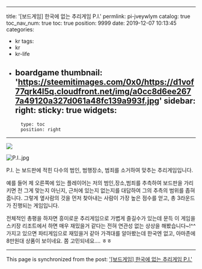 
---
title: '[보드게임] 한국에 없는 추리게임 P.I.'
permlink: pi-jveywlym
catalog: true
toc_nav_num: true
toc: true
position: 9999
date: 2019-12-07 10:13:45
categories:
- kr
tags:
- kr
- kr-life
- boardgame
thumbnail: 'https://steemitimages.com/0x0/https://d1vof77qrk4l5q.cloudfront.net/img/a0cc8d6ee2677a49120a327d061a48fc139a993f.jpg'
sidebar:
    right:
        sticky: true
widgets:
    -
        type: toc
        position: right
---


![](https://steemitimages.com/0x0/https://d1vof77qrk4l5q.cloudfront.net/img/a0cc8d6ee2677a49120a327d061a48fc139a993f.jpg)

![P.I..jpg](https://cdn.steemitimages.com/DQmXu5E3rWCCmBBYb2TCBTPFr5H5tCzpJdSeF4ybgULdV7T/P.I..jpg)



P.I. 는 보드판에 적힌 다수의 범인, 범행장소, 범죄를 소거하여 맞추는 추리게임입니다.

예를 들어 제 오른쪽에 있는 플레이어는 저의 범인,장소,범죄를 추측하여 보드판을 가리키면 전 그게 맞는지 아닌지, 근처에 있는지 없는지를 대답하여 그의 추측의 범위를 좁혀줍니다. 그렇게 옆사람의 것을 먼저 찾아내는 사람이 가장 높은 점수를 얻고, 총 3라운드가 진행되는 게임입니다.

전체적인 총평을 하자면 흥미로운 추리게임으로 가볍게 즐길수가 있는데 문득 이 게임을 스키장 리조트에서 하면 매우 재밌을거 같다는 전혀 연관성 없는 상상을 해봤습니다~!^^ 가지고 있으면 파티게임으로 재밌을거 같아 가격대를 알아봤는데 한국엔 없고, 아마존에 8만원대 상품이 보이네요. 쫌 고민되네요.... ㅎㅎ

- - -

This page is synchronized from the post: ['[보드게임] 한국에 없는 추리게임 P.I.'](https://steemit.com/@coreabeforekorea/pi-jveywlym)
